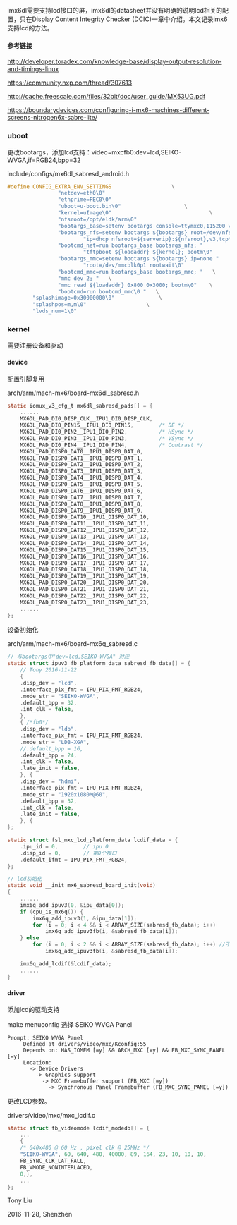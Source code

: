 imx6dl需要支持lcd接口的屏，imx6dl的datasheet并没有明确的说明lcd相关的配置，只在Display Content Integrity Checker (DCIC)一章中介绍。本文记录imx6支持lcd的方法。

#### 参考链接

http://developer.toradex.com/knowledge-base/display-output-resolution-and-timings-linux

https://community.nxp.com/thread/307613

http://cache.freescale.com/files/32bit/doc/user_guide/MX53UG.pdf

https://boundarydevices.com/configuring-i-mx6-machines-different-screens-nitrogen6x-sabre-lite/

### uboot

更改bootargs，添加lcd支持：video=mxcfb0:dev=lcd,SEIKO-WVGA,if=RGB24,bpp=32

include/configs/mx6dl_sabresd_android.h

```c
#define CONFIG_EXTRA_ENV_SETTINGS                   \
                "netdev=eth0\0"                                         \
                "ethprime=FEC0\0"                                       \
                "uboot=u-boot.bin\0"                    \
                "kernel=uImage\0"                               \
                "nfsroot=/opt/eldk/arm\0"                               \
                "bootargs_base=setenv bootargs console=ttymxc0,115200 video=mxcfb0:dev=lcd,SEIKO-WVGA,if=RGB24,bpp=32\0"\
                "bootargs_nfs=setenv bootargs ${bootargs} root=/dev/nfs "\
                        "ip=dhcp nfsroot=${serverip}:${nfsroot},v3,tcp\0"\
                "bootcmd_net=run bootargs_base bootargs_nfs; "          \
                        "tftpboot ${loadaddr} ${kernel}; bootm\0"       \
                "bootargs_mmc=setenv bootargs ${bootargs} ip=none "     \
                        "root=/dev/mmcblk0p1 rootwait\0"                \
                "bootcmd_mmc=run bootargs_base bootargs_mmc; "   \
                "mmc dev 2; "   \
                "mmc read ${loadaddr} 0x800 0x3000; bootm\0"    \
                "bootcmd=run bootcmd_mmc\0 "   \
        "splashimage=0x30000000\0"              \
        "splashpos=m,m\0"                   \
        "lvds_num=1\0"  
```
		
### kernel		

需要注册设备和驱动

#### device

配置引脚复用

arch/arm/mach-mx6/board-mx6dl_sabresd.h
```c
static iomux_v3_cfg_t mx6dl_sabresd_pads[] = {
    ......
    MX6DL_PAD_DI0_DISP_CLK__IPU1_DI0_DISP_CLK,
    MX6DL_PAD_DI0_PIN15__IPU1_DI0_PIN15,        /* DE */
    MX6DL_PAD_DI0_PIN2__IPU1_DI0_PIN2,          /* HSync */
    MX6DL_PAD_DI0_PIN3__IPU1_DI0_PIN3,          /* VSync */
    MX6DL_PAD_DI0_PIN4__IPU1_DI0_PIN4,          /* Contrast */
    MX6DL_PAD_DISP0_DAT0__IPU1_DISP0_DAT_0,
    MX6DL_PAD_DISP0_DAT1__IPU1_DISP0_DAT_1,
    MX6DL_PAD_DISP0_DAT2__IPU1_DISP0_DAT_2,
    MX6DL_PAD_DISP0_DAT3__IPU1_DISP0_DAT_3,
    MX6DL_PAD_DISP0_DAT4__IPU1_DISP0_DAT_4,
    MX6DL_PAD_DISP0_DAT5__IPU1_DISP0_DAT_5,
    MX6DL_PAD_DISP0_DAT6__IPU1_DISP0_DAT_6,
    MX6DL_PAD_DISP0_DAT7__IPU1_DISP0_DAT_7,
    MX6DL_PAD_DISP0_DAT8__IPU1_DISP0_DAT_8,
    MX6DL_PAD_DISP0_DAT9__IPU1_DISP0_DAT_9,
    MX6DL_PAD_DISP0_DAT10__IPU1_DISP0_DAT_10,
    MX6DL_PAD_DISP0_DAT11__IPU1_DISP0_DAT_11,
    MX6DL_PAD_DISP0_DAT12__IPU1_DISP0_DAT_12,
    MX6DL_PAD_DISP0_DAT13__IPU1_DISP0_DAT_13,
    MX6DL_PAD_DISP0_DAT14__IPU1_DISP0_DAT_14,
    MX6DL_PAD_DISP0_DAT15__IPU1_DISP0_DAT_15,
    MX6DL_PAD_DISP0_DAT16__IPU1_DISP0_DAT_16,
    MX6DL_PAD_DISP0_DAT17__IPU1_DISP0_DAT_17,
    MX6DL_PAD_DISP0_DAT18__IPU1_DISP0_DAT_18,
    MX6DL_PAD_DISP0_DAT19__IPU1_DISP0_DAT_19,
    MX6DL_PAD_DISP0_DAT20__IPU1_DISP0_DAT_20,
    MX6DL_PAD_DISP0_DAT21__IPU1_DISP0_DAT_21,
    MX6DL_PAD_DISP0_DAT22__IPU1_DISP0_DAT_22,
    MX6DL_PAD_DISP0_DAT23__IPU1_DISP0_DAT_23,
    ......
};
```

设备初始化

arch/arm/mach-mx6/board-mx6q_sabresd.c

```c
// 与bootargs中"dev=lcd,SEIKO-WVGA" 对应 
static struct ipuv3_fb_platform_data sabresd_fb_data[] = {
    // Tony 2016-11-22
    {
    .disp_dev = "lcd",
    .interface_pix_fmt = IPU_PIX_FMT_RGB24,
    .mode_str = "SEIKO-WVGA",
    .default_bpp = 32,
    .int_clk = false,
    },   
    { /*fb0*/
    .disp_dev = "ldb",
    .interface_pix_fmt = IPU_PIX_FMT_RGB24,
    .mode_str = "LDB-XGA",
    //.default_bpp = 16,
    .default_bpp = 24,
    .int_clk = false,
    .late_init = false,
    }, { 
    .disp_dev = "hdmi",
    .interface_pix_fmt = IPU_PIX_FMT_RGB24,
    .mode_str = "1920x1080M@60",
    .default_bpp = 32,
    .int_clk = false,
    .late_init = false,
    }, {
};

static struct fsl_mxc_lcd_platform_data lcdif_data = {
    .ipu_id = 0,		// ipu 0
    .disp_id = 0,		// 第0个接口
    .default_ifmt = IPU_PIX_FMT_RGB24,
};

// lcd初始化
static void __init mx6_sabresd_board_init(void)
{
	......
	imx6q_add_ipuv3(0, &ipu_data[0]);
    if (cpu_is_mx6q()) {
        imx6q_add_ipuv3(1, &ipu_data[1]);
        for (i = 0; i < 4 && i < ARRAY_SIZE(sabresd_fb_data); i++) 
            imx6q_add_ipuv3fb(i, &sabresd_fb_data[i]);
    } else 
        for (i = 0; i < 2 && i < ARRAY_SIZE(sabresd_fb_data); i++) //不知道这里为什么要i<2,难道因为imx6的ipu只有2个接口？
            imx6q_add_ipuv3fb(i, &sabresd_fb_data[i]);

    imx6q_add_lcdif(&lcdif_data);
	......
}
```

#### driver

添加lcd的驱动支持

make menuconfig
选择 SEIKO WVGA Panel 
```
Prompt: SEIKO WVGA Panel        
     Defined at drivers/video/mxc/Kconfig:55       
     Depends on: HAS_IOMEM [=y] && ARCH_MXC [=y] && FB_MXC_SYNC_PANEL [=y]
     Location:   
       -> Device Drivers    
         -> Graphics support 
           -> MXC Framebuffer support (FB_MXC [=y])    
             -> Synchronous Panel Framebuffer (FB_MXC_SYNC_PANEL [=y])   
```

更改LCD参数。			 

drivers/video/mxc/mxc_lcdif.c

```c
static struct fb_videomode lcdif_modedb[] = { 
	...
	{   
    /* 640x480 @ 60 Hz , pixel clk @ 25MHz */
    "SEIKO-WVGA", 60, 640, 480, 40000, 89, 164, 23, 10, 10, 10,
    FB_SYNC_CLK_LAT_FALL,
    FB_VMODE_NONINTERLACED,
    0,},
	...
};
```

Tony Liu 

2016-11-28, Shenzhen